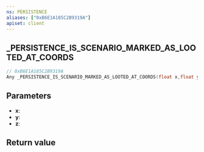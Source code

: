 ```yaml
---
ns: PERSISTENCE
aliases: ["0xB6E1A185C2B9319A"]
apiset: client
---
```

## _PERSISTENCE_IS_SCENARIO_MARKED_AS_LOOTED_AT_COORDS

```c
// 0xB6E1A185C2B9319A
Any _PERSISTENCE_IS_SCENARIO_MARKED_AS_LOOTED_AT_COORDS(float x,float y,float z);
```


## Parameters
* **x**:
* **y**:
* **z**:

## Return value